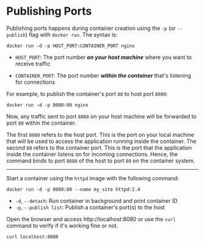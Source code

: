 # Publishing Ports

Publishing ports happens during container creation using the `-p` (or `--publish`) flag with `docker run`. The syntax is:

```
docker run -d -p HOST_PORT:CONTAINER_PORT nginx
```

- `HOST_PORT`: The port number **_on your host machine_** where you want to receive traffic

- `CONTAINER_PORT`: The port number **_within the container_** that's listening for connections

For example, to publish the container's port `80` to host port `8080`:

```
docker run -d -p 8080:80 nginx
```

Now, any traffic sent to port `8080` on your host machine will be forwarded to port `80` within the container.

The first `8080` refers to the host port. This is the port on your local machine that will be used to access the application running inside the container. The second `80` refers to the container port. This is the port that the application inside the container listens on for incoming connections. Hence, the command binds to port `8080` of the host to port `80` on the container system.

---

Start a container using the `httpd` image with the following command:

```
docker run -d -p 8080:80 --name my_site httpd:2.4
```

- `-d`, `--detach`: Run container in background and print container ID
- `-p`, `--publish list`: Publish a container's port(s) to the host

Open the browser and access http://localhost:8080 or use the `curl` command to verify if it's working fine or not.

```
curl localhost:8080
```
